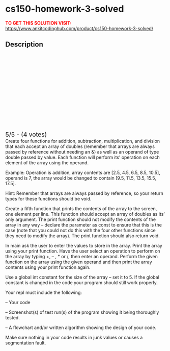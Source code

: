 # cs150-homework-3-solved



**<span style='color:red'>TO GET THIS SOLUTION VISIT:</span>** https://www.ankitcodinghub.com/product/cs150-homework-3-solved/

<h2>Description</h2>



<div class="kk-star-ratings kksr-auto kksr-align-center kksr-valign-top" data-payload="{&quot;align&quot;:&quot;center&quot;,&quot;id&quot;:&quot;127977&quot;,&quot;slug&quot;:&quot;default&quot;,&quot;valign&quot;:&quot;top&quot;,&quot;ignore&quot;:&quot;&quot;,&quot;reference&quot;:&quot;auto&quot;,&quot;class&quot;:&quot;&quot;,&quot;count&quot;:&quot;4&quot;,&quot;legendonly&quot;:&quot;&quot;,&quot;readonly&quot;:&quot;&quot;,&quot;score&quot;:&quot;5&quot;,&quot;starsonly&quot;:&quot;&quot;,&quot;best&quot;:&quot;5&quot;,&quot;gap&quot;:&quot;4&quot;,&quot;greet&quot;:&quot;Rate this product&quot;,&quot;legend&quot;:&quot;5\/5 - (4 votes)&quot;,&quot;size&quot;:&quot;24&quot;,&quot;title&quot;:&quot;CS150  Homework # 3 Solved&quot;,&quot;width&quot;:&quot;138&quot;,&quot;_legend&quot;:&quot;{score}\/{best} - ({count} {votes})&quot;,&quot;font_factor&quot;:&quot;1.25&quot;}">
            
<div class="kksr-stars">
    
<div class="kksr-stars-inactive">
            <div class="kksr-star" data-star="1" style="padding-right: 4px">
            

<div class="kksr-icon" style="width: 24px; height: 24px;"></div>
        </div>
            <div class="kksr-star" data-star="2" style="padding-right: 4px">
            

<div class="kksr-icon" style="width: 24px; height: 24px;"></div>
        </div>
            <div class="kksr-star" data-star="3" style="padding-right: 4px">
            

<div class="kksr-icon" style="width: 24px; height: 24px;"></div>
        </div>
            <div class="kksr-star" data-star="4" style="padding-right: 4px">
            

<div class="kksr-icon" style="width: 24px; height: 24px;"></div>
        </div>
            <div class="kksr-star" data-star="5" style="padding-right: 4px">
            

<div class="kksr-icon" style="width: 24px; height: 24px;"></div>
        </div>
    </div>
    
<div class="kksr-stars-active" style="width: 138px;">
            <div class="kksr-star" style="padding-right: 4px">
            

<div class="kksr-icon" style="width: 24px; height: 24px;"></div>
        </div>
            <div class="kksr-star" style="padding-right: 4px">
            

<div class="kksr-icon" style="width: 24px; height: 24px;"></div>
        </div>
            <div class="kksr-star" style="padding-right: 4px">
            

<div class="kksr-icon" style="width: 24px; height: 24px;"></div>
        </div>
            <div class="kksr-star" style="padding-right: 4px">
            

<div class="kksr-icon" style="width: 24px; height: 24px;"></div>
        </div>
            <div class="kksr-star" style="padding-right: 4px">
            

<div class="kksr-icon" style="width: 24px; height: 24px;"></div>
        </div>
    </div>
</div>
                

<div class="kksr-legend" style="font-size: 19.2px;">
            5/5 - (4 votes)    </div>
    </div>
Create four functions for addition, subtraction, multiplication, and division that each accept an array of doubles (remember that arrays are always passed by reference without needing an &amp;) as well as an operand of type double passed by value. Each function will perform its’ operation on each element of the array using the operand.

Example: Operation is addition, array contents are [2.5, 4.5, 6.5, 8.5, 10.5], operand is 7, the array would be changed to contain [9.5, 11.5, 13.5, 15.5, 17.5].

Hint: Remember that arrays are always passed by reference, so your return types for these functions should be void.

Create a fifth function that prints the contents of the array to the screen, one element per line. This function should accept an array of doubles as its’ only argument. The print function should not modify the contents of the array in any way – declare the parameter as const to ensure that this is the case (note that you could not do this with the four other functions since they need to modify the array). The print function should also return void.

In main ask the user to enter the values to store in the array. Print the array using your print function. Have the user select an operation to perform on the array by typing +, – , * or /, then enter an operand. Perform the given function on the array using the given operand and then print the array contents using your print function again.

Use a global int constant for the size of the array – set it to 5. If the global constant is changed in the code your program should still work properly.

Your repl must include the following:

– Your code

– Screenshot(s) of test run(s) of the program showing it being thoroughly tested.

– A flowchart and/or written algorithm showing the design of your code.

Make sure nothing in your code results in junk values or causes a segmentation fault.
